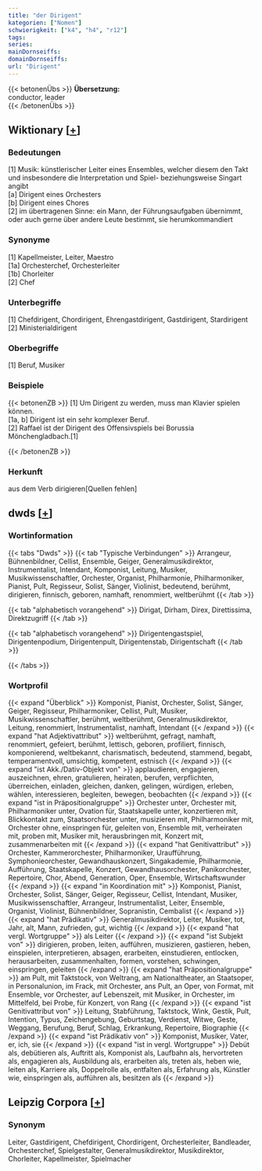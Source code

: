 ```yaml
---
title: "der Dirigent"
kategorien: ["Nomen"]
schwierigkeit: ["k4", "h4", "r12"]
tags:
series:
mainDornseiffs:
domainDornseiffs:
url: "Dirigent"
---
```


{{< betonenÜbs >}}
**Übersetzung:**  
conductor, leader  
{{< /betonenÜbs >}}

## Wiktionary [[+](https://de.wiktionary.org/wiki/Dirigent)]

### Bedeutungen
[1] Musik: künstlerischer Leiter eines Ensembles, welcher diesem den Takt und insbesondere die Interpretation und Spiel- beziehungsweise Singart angibt  
[a] Dirigent eines Orchesters  
[b] Dirigent eines Chores  
[2] im übertragenen Sinne: ein Mann, der Führungsaufgaben übernimmt, oder auch gerne über andere Leute bestimmt, sie herumkommandiert  

### Synonyme
[1] Kapellmeister, Leiter, Maestro  
[1a] Orchesterchef, Orchesterleiter  
[1b] Chorleiter  
[2] Chef  

### Unterbegriffe
[1] Chefdirigent, Chordirigent, Ehrengastdirigent, Gastdirigent, Stardirigent  
[2] Ministerialdirigent  

### Oberbegriffe
[1] Beruf, Musiker  

### Beispiele
{{< betonenZB >}}
[1] Um Dirigent zu werden, muss man Klavier spielen können.  
[1a, b] Dirigent ist ein sehr komplexer Beruf.  
[2] Raffael ist der Dirigent des Offensivspiels bei Borussia Mönchengladbach.[1]  

{{< /betonenZB >}}
### Herkunft
aus dem Verb dirigieren[Quellen fehlen]  



## dwds [[+](https://www.dwds.de/wb/Dirigent)]

### Wortinformation
{{< tabs "Dwds" >}}
{{< tab "Typische Verbindungen" >}}
Arrangeur, Bühnenbildner, Cellist, Ensemble, Geiger, Generalmusikdirektor, Instrumentalist, Intendant, Komponist, Leitung, Musiker, Musikwissenschaftler, Orchester, Organist, Philharmonie, Philharmoniker, Pianist, Pult, Regisseur, Solist, Sänger, Violinist, bedeutend, berühmt, dirigieren, finnisch, geboren, namhaft, renommiert, weltberühmt
{{< /tab >}}

{{< tab "alphabetisch vorangehend" >}}
Dirigat, Dirham, Direx, Direttissima, Direktzugriff
{{< /tab >}}

{{< tab "alphabetisch vorangehend" >}}
Dirigentengastspiel, Dirigentenpodium, Dirigentenpult, Dirigentenstab, Dirigentschaft
{{< /tab >}}

{{< /tabs >}}

### Wortprofil
{{< expand "Überblick" >}} Komponist, Pianist, Orchester, Solist, Sänger, Geiger, Regisseur, Philharmoniker, Cellist, Pult, Musiker, Musikwissenschaftler, berühmt, weltberühmt, Generalmusikdirektor, Leitung, renommiert, Instrumentalist, namhaft, Intendant {{< /expand >}}
{{< expand "hat Adjektivattribut" >}} weltberühmt, gefragt, namhaft, renommiert, gefeiert, berühmt, lettisch, geboren, profiliert, finnisch, komponierend, weltbekannt, charismatisch, bedeutend, stammend, begabt, temperamentvoll, umsichtig, kompetent, estnisch {{< /expand >}}
{{< expand "ist Akk./Dativ-Objekt von" >}} applaudieren, engagieren, auszeichnen, ehren, gratulieren, heiraten, berufen, verpflichten, überreichen, einladen, gleichen, danken, gelingen, würdigen, erleben, wählen, interessieren, begleiten, bewegen, beobachten {{< /expand >}}
{{< expand "ist in Präpositionalgruppe" >}} Orchester unter, Orchester mit, Philharmoniker unter, Ovation für, Staatskapelle unter, konzertieren mit, Blickkontakt zum, Staatsorchester unter, musizieren mit, Philharmoniker mit, Orchester ohne, einspringen für, geleiten von, Ensemble mit, verheiraten mit, proben mit, Musiker mit, herausbringen mit, Konzert mit, zusammenarbeiten mit {{< /expand >}}
{{< expand "hat Genitivattribut" >}} Orchester, Kammerorchester, Philharmoniker, Uraufführung, Symphonieorchester, Gewandhauskonzert, Singakademie, Philharmonie, Aufführung, Staatskapelle, Konzert, Gewandhausorchester, Panikorchester, Repertoire, Chor, Abend, Generation, Oper, Ensemble, Wirtschaftswunder {{< /expand >}}
{{< expand "in Koordination mit" >}} Komponist, Pianist, Orchester, Solist, Sänger, Geiger, Regisseur, Cellist, Intendant, Musiker, Musikwissenschaftler, Arrangeur, Instrumentalist, Leiter, Ensemble, Organist, Violinist, Bühnenbildner, Sopranistin, Cembalist {{< /expand >}}
{{< expand "hat Prädikativ" >}} Generalmusikdirektor, Leiter, Musiker, tot, Jahr, alt, Mann, zufrieden, gut, wichtig {{< /expand >}}
{{< expand "hat vergl. Wortgruppe" >}} als Leiter {{< /expand >}}
{{< expand "ist Subjekt von" >}} dirigieren, proben, leiten, aufführen, musizieren, gastieren, heben, einspielen, interpretieren, absagen, erarbeiten, einstudieren, entlocken, herausarbeiten, zusammenhalten, formen, vorstehen, schwingen, einspringen, geleiten {{< /expand >}}
{{< expand "hat Präpositionalgruppe" >}} am Pult, mit Taktstock, von Weltrang, am Nationaltheater, an Staatsoper, in Personalunion, im Frack, mit Orchester, ans Pult, an Oper, von Format, mit Ensemble, vor Orchester, auf Lebenszeit, mit Musiker, in Orchester, im Mittelfeld, bei Probe, für Konzert, von Rang {{< /expand >}}
{{< expand "ist Genitivattribut von" >}} Leitung, Stabführung, Taktstock, Wink, Gestik, Pult, Intention, Typus, Zeichengebung, Geburtstag, Verdienst, Witwe, Geste, Weggang, Berufung, Beruf, Schlag, Erkrankung, Repertoire, Biographie {{< /expand >}}
{{< expand "ist Prädikativ von" >}} Komponist, Musiker, Vater, er, ich, sie {{< /expand >}}
{{< expand "ist in vergl. Wortgruppe" >}} Debüt als, debütieren als, Auftritt als, Komponist als, Laufbahn als, hervortreten als, engagieren als, Ausbildung als, erarbeiten als, treten als, heben wie, leiten als, Karriere als, Doppelrolle als, entfalten als, Erfahrung als, Künstler wie, einspringen als, aufführen als, besitzen als {{< /expand >}}

## Leipzig Corpora [[+](https://corpora.uni-leipzig.de/en/res?word=Dirigent&corpusId=deu_newscrawl-public_2018)]


### Synonym
Leiter, Gastdirigent, Chefdirigent, Chordirigent, Orchesterleiter, Bandleader, Orchesterchef, Spielgestalter, Generalmusikdirektor, Musikdirektor, Chorleiter, Kapellmeister, Spielmacher

